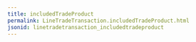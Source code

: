 ```yaml
---
title: includedTradeProduct
permalink: LineTradeTransaction.includedTradeProduct.html
jsonid: linetradetransaction_includedtradeproduct
---
```

